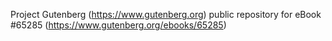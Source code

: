 Project Gutenberg (https://www.gutenberg.org) public repository for
eBook #65285 (https://www.gutenberg.org/ebooks/65285)
